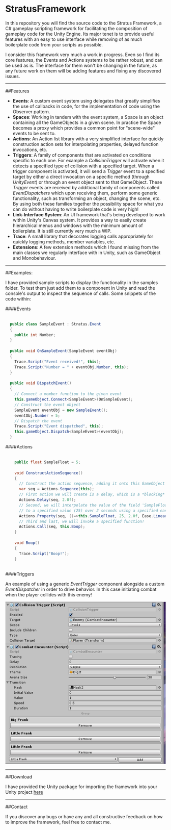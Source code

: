# StratusFramework
In this repository you will find the source code to the Stratus Framework, a C# gameplay scripting framework for facilitating the composition of gameplay code for the Unity Engine.
Its major tenet is to provide useful features with an easy to use interface while removing of as much boilerplate code from your scripts as possible.

I consider this framework very much a work in progress. Even so I find its core features, the Events and Actions systems to be rather robust, and can be used as is. The interface for them won't be changing in the future, as any future work on them will be adding features and fixing any discovered issues.

---
##Features
- **Events**: A custom event system using delegates that greatly simplifies the use of callbacks in code, for the implementation of code using the Observer pattern.
- **Spaces**: Working in tandem with the event system, a Space is an object containing all the GameObjects in a given scene. In practice the Space becomes a proxy which provides a common point for "scene-wide" events to be sent to.
- **Actions**: An Action list library with a very simplified interface for quickly construction action sets for interpolating properties, delayed function invocations, etc.
- **Triggers**: A family of components that are activated on conditions specific to each one. For example a *CollisionTrigger* will activate when it detects a specified type of collision with a specified target. When a trigger component is activated, it will send a *Trigger* event to a specified target by either a direct invocation on a specific method (through *UnityEvent*) or through an event object sent to that GameObject. 
These *Trigger* events are received by additional family of components called *EventDispatchers* which upon receiving them, perform some generic functionality, such as transforming an object, changing the scene, etc. By using both these families together the possibility space for what you can do without having to write boilerplate code is very high! 
- **Link-Interface System**: An UI framework that's being developed to work within Unity's Canvas system. It provides a way to easily create hierarchical menus and windows with the minimum amount of boilerplate. It is still currently very much a WIP. 
- **Trace**: A small library that decorates logging calls appropriately for quickly logging methods, member variables, etc.
- **Extensions**: A few extension methods which I found missing from the main classes we regularly interface with in Unity, such as GameObject and Monobehaviour.

---
##Examples:

I have provided sample scripts to display the functionality in the samples folder. To test them just add them to a component in Unity and read the console's output to inspect the sequence of calls.
Some snippets of the code within:

####Events

```C#

  public class SampleEvent : Stratus.Event 
  {
    public int Number;
  }

  public void OnSampleEvent(SampleEvent eventObj)
  {
    Trace.Script("Event received!", this);
    Trace.Script("Number = " + eventObj.Number, this);
  }
  
  public void DispatchEvent() 
  {
    // Connect a member function to the given event
    this.gameObject.Connect<SampleEvent>(OnSampleEvent);
    // Construct the event object
    SampleEvent eventObj = new SampleEvent();
    eventObj.Number = 5;
    // Dispatch the event
    Trace.Script("Event dispatched", this);
    this.gameObject.Dispatch<SampleEvent>(eventObj);
  }    
```

####Actions

```C#

    public float SampleFloat = 5;

    void ConstructActionSequence() 
    {
      // Construct the action sequence, adding it onto this GameObject's list of active actions
      var seq = Actions.Sequence(this);
      // First action we will create is a delay, which is a *blocking* action
      Actions.Delay(seq, 2.0f);      
      // Second, we will interpolate the value of the field 'SampleFloat' from its initial value (5) 
      // to a specified value (25) over 2 seconds using a specified easing (curve) algorithm
      Actions.Property(seq, ()=>this.SampleFloat, 25, 2.0f, Ease.Linear);
      // Third and last, we will invoke a specified function!
      Actions.Call(seq, this.Boop);
    }
    
    void Boop() 
    {
      Trace.Script("Boop!");
    }
    

```

####Triggers

An example of using a generic *EventTrigger* component alongside a custom *EventDispatcher* in order to drive behavior. In this case initiating combat when the player collides with this enemy!

![](TriggerExample.png)


---
##Download

I have provided the Unity package for importing the framework into your Unity project [here](StratusFramework.unitypackage)

---
##Contact

If you discover any bugs or have any and all constructive feedback on how to improve the framework, feel free to contact me.